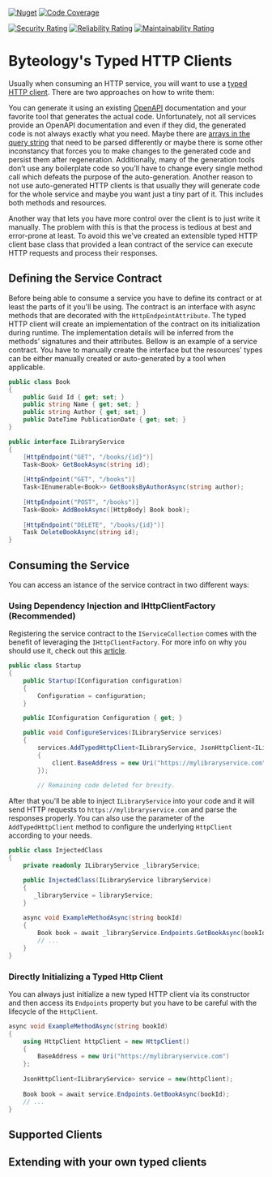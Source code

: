[![Nuget](https://img.shields.io/nuget/v/Byteology.TypedHttpClients?style=for-the-badge)](https://www.nuget.org/packages/Byteology.TypedHttpClients/)
[![Code Coverage](https://img.shields.io/sonar/coverage/Byteology_typed-http-clients/master?color=%2310a910&server=https%3A%2F%2Fsonarcloud.io&style=for-the-badge)](https://sonarcloud.io/dashboard?id=Byteology_typed-http-clients)

[![Security Rating](https://sonarcloud.io/api/project_badges/measure?project=Byteology_typed-http-clients&metric=security_rating)](https://sonarcloud.io/dashboard?id=Byteology_typed-http-clients) 
[![Reliability Rating](https://sonarcloud.io/api/project_badges/measure?project=Byteology_typed-http-clients&metric=reliability_rating)](https://sonarcloud.io/dashboard?id=Byteology_typed-http-clients)
[![Maintainability Rating](https://sonarcloud.io/api/project_badges/measure?project=Byteology_typed-http-clients&metric=sqale_rating)](https://sonarcloud.io/dashboard?id=Byteology_typed-http-clients)

# Byteology's Typed HTTP Clients

Usually when consuming an HTTP service, you will want to use a [typed HTTP client](https://docs.microsoft.com/en-us/dotnet/architecture/microservices/implement-resilient-applications/use-httpclientfactory-to-implement-resilient-http-requests#implement-your-typed-client-classes-that-use-the-injected-and-configured-httpclient). There are two approaches on how to write them:

You can generate it using an existing [OpenAPI](https://www.openapis.org/) documentation and your favorite tool that generates the actual code. Unfortunately, not all services provide an OpenAPI documentation and even if they did, the generated code is not always exactly what you need. Maybe there are [arrays in the query string](https://medium.com/raml-api/arrays-in-query-params-33189628fa68) that need to be parsed differently or maybe there is some other inconstancy that forces you to make changes to the generated code and persist them after regeneration. Additionally, many of the generation tools don’t use any boilerplate code so you’ll have to change every single method call which defeats the purpose of the auto-generation. Another reason to not use auto-generated HTTP clients is that usually they will generate code for the whole service and maybe you want just a tiny part of it. This includes both methods and resources.

Another way that lets you have more control over the client is to just write it manually. The problem with this is that the process is tedious at best and error-prone at least. To avoid this we've created an extensible typed HTTP client base class that provided a lean contract of the service can execute HTTP requests and process their responses.

## Defining the Service Contract

Before being able to consume a service you have to define its contract or at least the parts of it you'll be using. The contract is an interface with async methods that are decorated with the `HttpEndpointAttribute`. The typed HTTP client will create an implementation of the contract on its initialization during runtime. The implementation details will be inferred from the methods' signatures and their attributes. Bellow is an example of a service contract. You have to manually create the interface but the resources' types can be either manually created or auto-generated by a tool when applicable.

```c#
public class Book
{
    public Guid Id { get; set; }
    public string Name { get; set; }
    public string Author { get; set; }
    public DateTime PublicationDate { get; set; }
}
```
```c#
public interface ILibraryService
{
    [HttpEndpoint("GET", "/books/{id}")]
    Task<Book> GetBookAsync(string id);
  
    [HttpEndpoint("GET", "/books")]
    Task<IEnumerable<Book>> GetBooksByAuthorAsync(string author);
  
    [HttpEndpoint("POST", "/books")]
    Task<Book> AddBookAsync([HttpBody] Book book);
  
    [HttpEndpoint("DELETE", "/books/{id}")]
    Task DeleteBookAsync(string id);
}
```
## Consuming the Service

You can access an istance of the service contract in two different ways:

### Using Dependency Injection and IHttpClientFactory (Recommended)

Registering the service contract to the `IServiceCollection` comes with the benefit of leveraging the `IHttpClientFactory`. For more info on why you should use it, check out this [article](https://docs.microsoft.com/en-us/aspnet/core/fundamentals/http-requests?view=aspnetcore-5.0). 

```c#
public class Startup
{
    public Startup(IConfiguration configuration)
    {
        Configuration = configuration;
    }

    public IConfiguration Configuration { get; }

    public void ConfigureServices(ILibraryService services)
    {
        services.AddTypedHttpClient<ILibraryService, JsonHttpClient<ILibraryService>>(client =>
        {
            client.BaseAddress = new Uri("https://mylibraryservice.com");
        });
        
        // Remaining code deleted for brevity.
```

After that you'll be able to inject `ILibraryService` into your code and it will send HTTP requests to `https://mylibraryservice.com` and parse the responses properly. You can also use the parameter of the `AddTypedHttpClient` method to configure the underlying `HttpClient` according to your needs.

```c#
public class InjectedClass
{
    private readonly ILibraryService _libraryService;

    public InjectedClass(ILibraryService libraryService)
    {
       _libraryService = libraryService;
    }
  
    async void ExampleMethodAsync(string bookId)
    {
        Book book = await _libraryService.Endpoints.GetBookAsync(bookId);
        // ...
    }
}
```

### Directly Initializing a Typed Http Client

You can always just initialize a new typed HTTP client via its constructor and then access its `Endpoints` property but you have to be careful with the lifecycle of the `HttpClient`.

```c#
async void ExampleMethodAsync(string bookId)
{
    using HttpClient httpClient = new HttpClient()
    {
        BaseAddress = new Uri("https://mylibraryservice.com")
    };
  
    JsonHttpClient<ILibraryService> service = new(httpClient);
  
    Book book = await service.Endpoints.GetBookAsync(bookId);
    // ...
}
```

## Supported Clients

## Extending with your own typed clients
